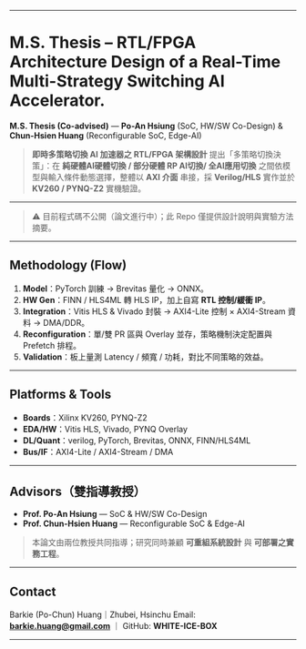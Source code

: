 
---

# M.S. Thesis – RTL/FPGA Architecture Design of a Real-Time Multi-Strategy Switching AI Accelerator.

**M.S. Thesis (Co-advised)** — **Po-An Hsiung** (SoC, HW/SW Co-Design) & **Chun-Hsien Huang** (Reconfigurable SoC, Edge-AI)

> **即時多策略切換 AI 加速器之 RTL/FPGA 架構設計** 提出「多策略切換決策」：在 **純硬體AI硬體切換 / 部分硬體 RP AI切換/ 全AI應用切換** 之間依模型與輸入條件動態選擇，整體以 **AXI 介面** 串接，採 **Verilog/HLS** 實作並於 **KV260 / PYNQ-Z2** 實機驗證。

---

> ⚠️ 目前程式碼不公開（論文進行中）；此 Repo 僅提供設計說明與實驗方法摘要。

---

## Methodology (Flow)

1. **Model**：PyTorch 訓練 → Brevitas 量化 → ONNX。
2. **HW Gen**：FINN / HLS4ML 轉 HLS IP，加上自寫 **RTL 控制/緩衝 IP**。
3. **Integration**：Vitis HLS & Vivado 封裝 → AXI4-Lite 控制 × AXI4-Stream 資料 → DMA/DDR。
4. **Reconfiguration**：單/雙 PR 區與 Overlay 並存，策略機制決定配置與 Prefetch 排程。
5. **Validation**：板上量測 Latency / 頻寬 / 功耗，對比不同策略的效益。

---

## Platforms & Tools

* **Boards**：Xilinx KV260, PYNQ-Z2
* **EDA/HW**：Vitis HLS, Vivado, PYNQ Overlay
* **DL/Quant**：verilog, PyTorch, Brevitas, ONNX, FINN/HLS4ML
* **Bus/IF**：AXI4-Lite / AXI4-Stream / DMA

---

## Advisors（雙指導教授）

* **Prof. Po-An Hsiung** — SoC & HW/SW Co-Design
* **Prof. Chun-Hsien Huang** — Reconfigurable SoC & Edge-AI

> 本論文由兩位教授共同指導；研究同時兼顧 **可重組系統設計** 與 **可部署之實務工程**。

---

## Contact

Barkie (Po-Chun) Huang｜Zhubei, Hsinchu
Email: **[barkie.huang@gmail.com](mailto:barkie.huang@gmail.com)** ｜ GitHub: **WHITE-ICE-BOX**

---
